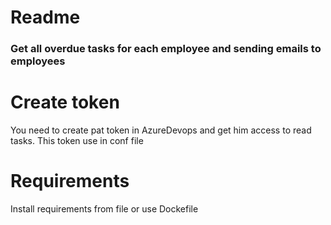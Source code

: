 # Readme
### Get all overdue tasks for each employee and sending emails to employees
# Create token
You need to create pat token in AzureDevops and get him access to read tasks. This token use in conf file

# Requirements
Install requirements from file or use Dockefile